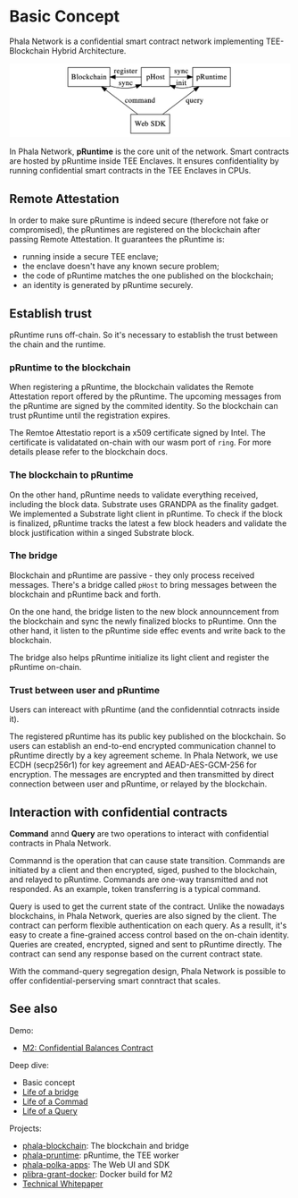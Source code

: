 # Basic Concept

Phala Network is a confidential smart contract network implementing TEE-Blockchain Hybrid Architecture.

![](./static/structure.png)

In Phala Network, **pRuntime** is the core unit of the network. Smart contracts are hosted by
pRuntime inside TEE Enclaves. It ensures confidentiality by running confidential smart contracts in the TEE Enclaves in CPUs.

## Remote Attestation

In order to make sure pRuntime is indeed secure (therefore not fake or compromised), the pRuntimes
are registered on the blockchain after passing Remote Attestation. It guarantees the pRuntime is:

- running inside a secure TEE enclave;
- the enclave doesn't have any known secure problem;
- the code of pRuntime matches the one published on the blockchain;
- an identity is generated by pRuntime securely.

## Establish trust

pRuntime runs off-chain. So it's necessary to establish the trust between the chain and the
runtime.

### pRuntime to the blockchain

When registering a pRuntime, the blockchain validates the Remote Attestation report offered by
the pRuntime. The upcoming messages from the pRuntime are signed by the commited identity. So the
blockchain can trust pRuntime until the registration expires.

The Remtoe Attestatio report is a x509 certificate signed by Intel. The certificate is validatated
on-chain with our wasm port of `ring`. For more details please refer to the blockchain docs.

### The blockchain to pRuntime

On the other hand, pRuntime needs to validate everything received, including the block data.
Substrate uses GRANDPA as the finality gadget. We implemented a Substrate light client in
pRuntime. To check if the block is finalized, pRuntime tracks the latest a few block headers and
validate the block justification within a singed Substrate block.

### The bridge

Blockchain and pRuntime are passive - they only process received messages. There's a bridge called
`pHost` to bring messages between the blockchain and pRuntime back and forth.

On the one hand, the bridge listen to the new block announncement from the blockchain and sync the
newly finalized blocks to pRuntime. Onn the other hand, it listen to the pRuntime side effec events
and write back to the blockchain.

The bridge also helps pRuntime initialize its light client and register the pRuntime on-chain.

### Trust between user and pRuntime

Users can intereact with pRuntime (and the confidenntial cotnracts inside it).

The registered pRuntime has its public key published on the blockchain. So users can establish an
end-to-end encrypted communication channel to pRuntime directly by a key agreement scheme. In 
Phala Network, we use ECDH (secp256r1) for key agreement and AEAD-AES-GCM-256 for encryption. The
messages are encrypted and then transmitted by direct connection between user and pRuntime, or
relayed by the blockchain.

## Interaction with confidential contracts

**Command** annd **Query** are two operations to interact with confidential contracts in Phala
Network.

Commannd is the operation that can cause state transition. Commands are initiated by a client
and then encrypted, siged, pushed to the blockchain, and relayed to pRuntime. Commands are one-way
transmitted and not responded. As an example, token transferring is a typical command.

Query is used to get the current state of the contract. Unlike the nowadays blockchains, in Phala
Network, queries are also signed by the client. The contract can perform flexible authentication
on each query. As a resullt, it's easy to create a fine-grained access control based on the
on-chain identity. Queries are created, encrypted, signed and sent to pRuntime directly. The
contract can send any response based on the current contract state.

With the command-query segregation design, Phala Network is possible to offer
confidential-perserving smart conntract that scales.

## See also

Demo:

- [M2: Confidential Balances Contract](./balances.md)

Deep dive:

- Basic concept
- [Life of a bridge](./life-of-a-bridge.md)
- [Life of a Commad](./life-of-a-command.md)
- [Life of a Query](./life-of-a-query.md)

Projects:

- [phala-blockchain](https://github.com/Phala-Network/phala-blockchain): The blockchain and bridge
- [phala-pruntime](https://github.com/Phala-Network/phala-pruntime): pRuntime, the TEE worker
- [phala-polka-apps](https://github.com/Phala-Network/phala-polka-apps): The Web UI and SDK
- [plibra-grant-docker](https://github.com/Phala-Network/plibra-grant-docker): Docker build for M2
- [Technical Whitepaper](https://github.com/Phala-Network/Whitepaper)

